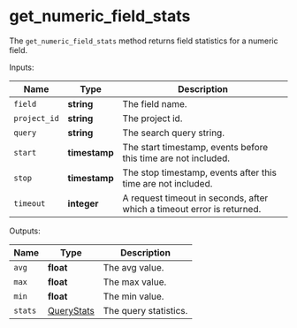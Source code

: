 # get_numeric_field_stats

The `get_numeric_field_stats` method returns field statistics for a numeric field.

  Inputs:

__Name__ | __Type__ | __Description__
--- | --- | --- | 
`field` | __string__ | The field name.
`project_id` | __string__ | The project id.
`query` | __string__ | The search query string.
`start` | __timestamp__ | The start timestamp, events before this time are not included.
`stop` | __timestamp__ | The stop timestamp, events after this time are not included.
`timeout` | __integer__ | A request timeout in seconds, after which a timeout error is returned.

  Outputs:

__Name__ | __Type__ | __Description__
--- | --- | --- | 
`avg` | __float__ | The avg value.
`max` | __float__ | The max value.
`min` | __float__ | The min value.
`stats` | [QueryStats](../types/QueryStats.md) | The query statistics.

